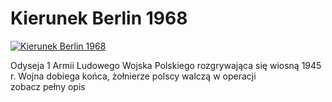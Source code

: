 Kierunek Berlin 1968 
=============
[![Kierunek Berlin 1968 ](http://vidos.pl/images/player.gif)](http://vidos.pl/kierunek-berlin-1968)

 Odyseja 1 Armii Ludowego Wojska Polskiego rozgrywająca się wiosną 1945 r. Wojna dobiega końca, żołnierze polscy walczą w operacji zobacz pełny opis
